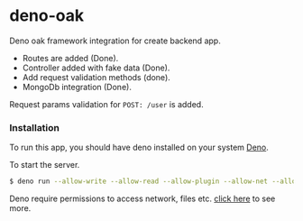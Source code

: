 # deno-oak

Deno oak framework integration for create backend app.
  - Routes are added (Done).
  - Controller added with fake data (Done).
  - Add request validation methods (done).
  - MongoDb integration (Done).
  
Request params validation for ```POST: /user``` is added.

### Installation
To run this app, you should have deno installed on your system [Deno](https://deno.land/#installation).
  
To start the server.

```sh
$ deno run --allow-write --allow-read --allow-plugin --allow-net --allow-env --unstable app.ts
```

Deno require permissions to access network, files etc. [click here](https://deno.land/manual/getting_started/permissions) to see more.

